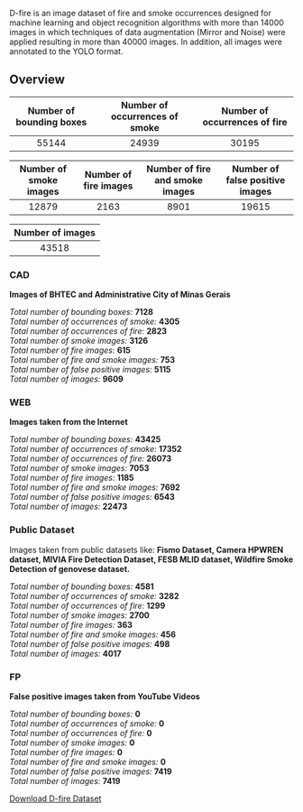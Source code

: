 
D-fire is an image dataset of fire and smoke occurrences designed for machine learning and object 
recognition algorithms with more than 14000 images in which techniques of data augmentation (Mirror and Noise) were applied resulting in more than 40000 images. In addition, all images were annotated to the YOLO format.


## Overview 
| Number of bounding boxes | Number of occurrences of smoke | Number of occurrences of fire |
| :-------------------: | :--------------------: | :---------------------------------: |
|     55144     |       24939      |        30195        |

| Number of smoke images | Number of fire images | Number of fire and smoke images | Number of false positive images |
| :---------------------------: | :-------------------------: | :-----------------------------------: |  :-----------------------------------: |
|     12879     |       2163              |             8901                  |       19615                |

| Number of images |
| :-------------------: |
|          43518         |


### CAD

**Images of BHTEC and Administrative City of Minas Gerais** 

*Total number of bounding boxes:* **7128**  
*Total number of occurrences of smoke:* **4305**  
*Total number of occurrences of fire:* **2823**  
*Total number of smoke images:* **3126**  
*Total number of fire images:* **615**  
*Total number of fire and smoke images:* **753**  
*Total number of false positive images:* **5115**  
*Total number of images:* **9609** 

### WEB

**Images taken from the Internet**

*Total number of bounding boxes:* **43425**  
*Total number of occurrences of smoke:* **17352**  
*Total number of occurrences of fire:* **26073**  
*Total number of smoke images:* **7053**  
*Total number of fire images:* **1185**  
*Total number of fire and smoke images:* **7692**  
*Total number of false positive images:* **6543**  
*Total number of images:* **22473**

### Public Dataset 

Images taken from public datasets like: **Fismo Dataset, Camera HPWREN dataset, MIVIA Fire Detection Dataset, FESB MLID dataset, Wildfire Smoke Detection of genovese dataset.** 

*Total number of bounding boxes:* **4581**  
*Total number of occurrences of smoke:* **3282**  
*Total number of occurrences of fire:* **1299**  
*Total number of smoke images:* **2700**  
*Total number of fire images:* **363**  
*Total number of fire and smoke images:* **456**  
*Total number of false positive images:* **498**  
*Total number of images:* **4017**  
 
### FP

**False positive images taken from YouTube Videos**

*Total number of bounding boxes:* **0**  
*Total number of occurrences of smoke:* **0**  
*Total number of occurrences of fire:* **0**  
*Total number of smoke images:* **0**  
*Total number of fire images:* **0**  
*Total number of fire and smoke images:* **0**  
*Total number of false positive images:* **7419**  
*Total number of images:* **7419**  

[Download D-fire Dataset](https://www.floydhub.com/gaiasd/datasets/d-fire)
